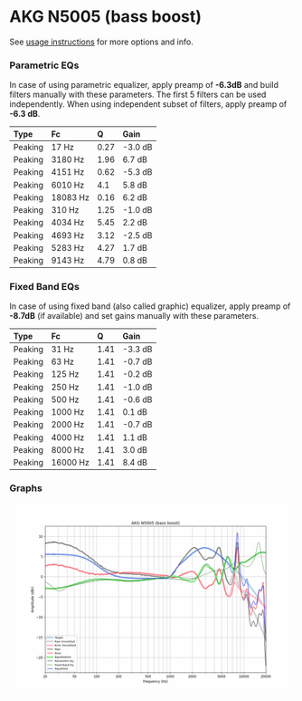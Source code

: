 # AKG N5005 (bass boost)
See [usage instructions](https://github.com/jaakkopasanen/AutoEq#usage) for more options and info.

### Parametric EQs
In case of using parametric equalizer, apply preamp of **-6.3dB** and build filters manually
with these parameters. The first 5 filters can be used independently.
When using independent subset of filters, apply preamp of **-6.3 dB**.

| Type    | Fc       |    Q | Gain    |
|:--------|:---------|:-----|:--------|
| Peaking | 17 Hz    | 0.27 | -3.0 dB |
| Peaking | 3180 Hz  | 1.96 | 6.7 dB  |
| Peaking | 4151 Hz  | 0.62 | -5.3 dB |
| Peaking | 6010 Hz  | 4.1  | 5.8 dB  |
| Peaking | 18083 Hz | 0.16 | 6.2 dB  |
| Peaking | 310 Hz   | 1.25 | -1.0 dB |
| Peaking | 4034 Hz  | 5.45 | 2.2 dB  |
| Peaking | 4693 Hz  | 3.12 | -2.5 dB |
| Peaking | 5283 Hz  | 4.27 | 1.7 dB  |
| Peaking | 9143 Hz  | 4.79 | 0.8 dB  |

### Fixed Band EQs
In case of using fixed band (also called graphic) equalizer, apply preamp of **-8.7dB**
(if available) and set gains manually with these parameters.

| Type    | Fc       |    Q | Gain    |
|:--------|:---------|:-----|:--------|
| Peaking | 31 Hz    | 1.41 | -3.3 dB |
| Peaking | 63 Hz    | 1.41 | -0.7 dB |
| Peaking | 125 Hz   | 1.41 | -0.2 dB |
| Peaking | 250 Hz   | 1.41 | -1.0 dB |
| Peaking | 500 Hz   | 1.41 | -0.6 dB |
| Peaking | 1000 Hz  | 1.41 | 0.1 dB  |
| Peaking | 2000 Hz  | 1.41 | -0.7 dB |
| Peaking | 4000 Hz  | 1.41 | 1.1 dB  |
| Peaking | 8000 Hz  | 1.41 | 3.0 dB  |
| Peaking | 16000 Hz | 1.41 | 8.4 dB  |

### Graphs
![](./AKG%20N5005%20(bass%20boost).png)